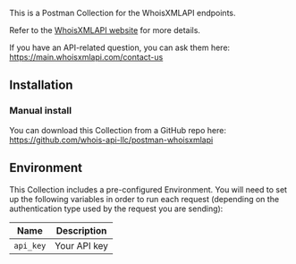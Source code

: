 This is a Postman Collection for the WhoisXMLAPI endpoints.

Refer to the [WhoisXMLAPI website](https://whoisxmlapi.com) for more details.

If you have an API-related question, you can ask them here: https://main.whoisxmlapi.com/contact-us

## Installation

### Manual install

You can download this Collection from a GitHub repo here: https://github.com/whois-api-llc/postman-whoisxmlapi

## Environment

This Collection includes a pre-configured Environment. You will need to set up the following variables in order to run each request (depending on the authentication type used by the request you are sending):

| Name         | Description         |
| -------------| ------------------- |
| `api_key`    | Your API key        |
